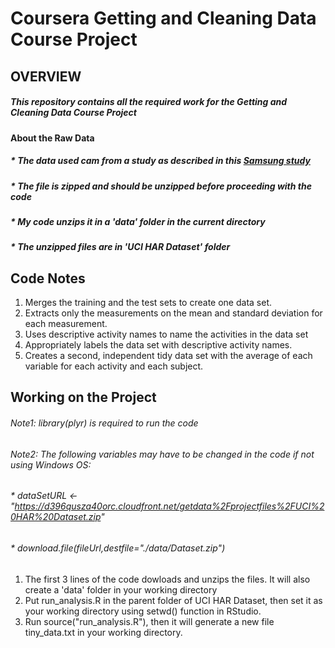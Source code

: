 # Coursera Getting and Cleaning Data Course Project

## OVERVIEW
##### This repository contains all the required work for the Getting and Cleaning Data Course Project
#### About the Raw Data
##### * The data used cam from a study as described in this [Samsung study]( http://archive.ics.uci.edu/ml/datasets/Human+Activity+Recognition+Using+Smartphones)
##### * The file is zipped and should be unzipped before proceeding with the code
##### * My code unzips it in a 'data' folder in the current directory
##### * The unzipped files are in 'UCI HAR Dataset' folder

## Code Notes
1. Merges the training and the test sets to create one data set.
2. Extracts only the measurements on the mean and standard deviation for each measurement.
3. Uses descriptive activity names to name the activities in the data set
4. Appropriately labels the data set with descriptive activity names.
5. Creates a second, independent tidy data set with the average of each variable for each activity and each subject.

## Working on the Project
###### Note1:  library(plyr) is required to run the code
###### Note2:  The following variables may have to be changed in the code if not using Windows OS:
###### * dataSetURL <- "https://d396qusza40orc.cloudfront.net/getdata%2Fprojectfiles%2FUCI%20HAR%20Dataset.zip"
###### * download.file(fileUrl,destfile="./data/Dataset.zip")

1. The first 3 lines of the code dowloads and unzips the files.  It will also create a 'data' folder in your working directory
2. Put run_analysis.R in the parent folder of UCI HAR Dataset, then set it as your working directory using setwd() function in RStudio.
3. Run source("run_analysis.R"), then it will generate a new file tiny_data.txt in your working directory.
